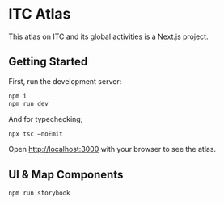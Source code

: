 # ITC Atlas

This atlas on ITC and its global activities is a [Next.js](https://nextjs.org/) project.

## Getting Started

First, run the development server:

```bash
npm i
npm run dev
```

And for typechecking;

```bash
npx tsc —noEmit
```

Open [http://localhost:3000](http://localhost:3000) with your browser to see the atlas.

## UI & Map Components

```bash
npm run storybook
```
